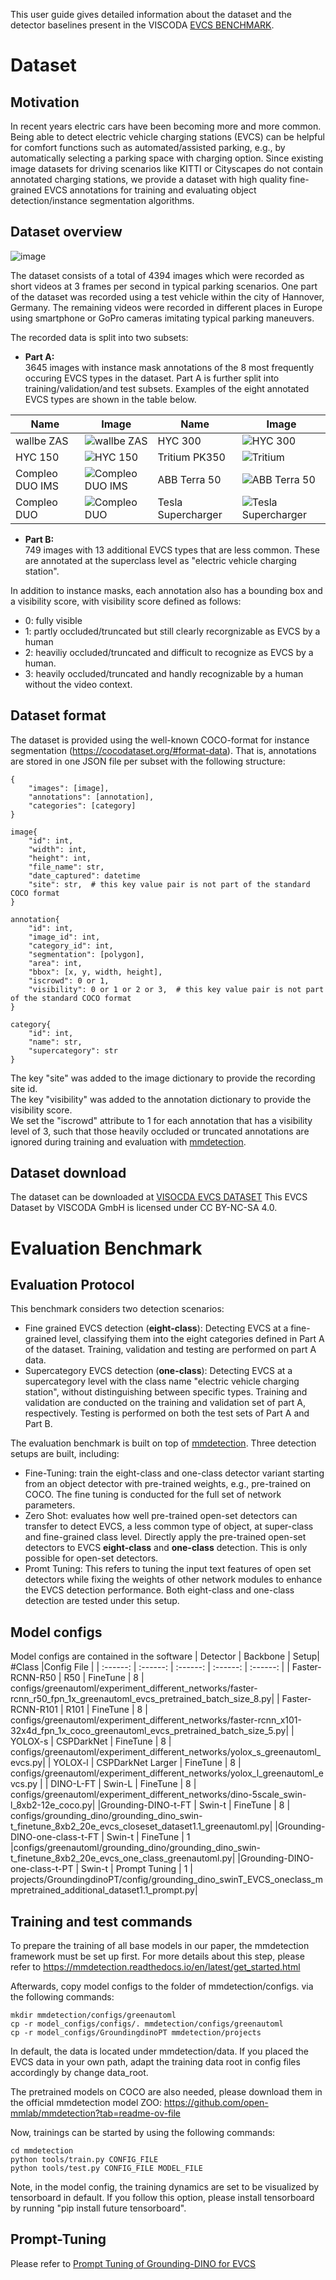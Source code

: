 This user guide gives detailed information about the dataset and the detector baselines present in the VISCODA [EVCS BENCHMARK](https://www.viscoda.com/index.php/downloads/evcs-dataset).

# Dataset 

## Motivation
In recent years electric cars have been becoming more and more common.
Being able to detect electric vehicle charging stations (EVCS) can be helpful for comfort functions such as automated/assisted parking, e.g., by automatically selecting a parking space with charging option.
Since existing image datasets for driving scenarios like KITTI or Cityscapes do not contain annotated charging stations, we provide a dataset with high quality fine-grained EVCS annotations for training and evaluating object detection/instance segmentation algorithms.

## Dataset overview
![image](figs/site_32_image_training001622.png)

The dataset consists of a total of 4394 images which were recorded as short videos at 3 frames per second in typical parking scenarios.
One part of the dataset was recorded using a test vehicle within the city of Hannover, Germany.
The remaining videos were recorded in different places in Europe using smartphone or GoPro cameras imitating typical parking maneuvers.

The recorded data is split into two subsets:
* **Part A:**  
3645 images with instance mask annotations of the 8 most frequently occuring EVCS types in the dataset.
Part A is further split into training/validation/and test subsets.
Examples of the eight annotated EVCS types are shown in the table below.  

| Name            | Image | Name               | Image |
|-----------------|-------|--------------------|-------|
| wallbe ZAS      |![wallbe ZAS](figs/Wallbe_ZAS_1.png)       | HYC 300            |![HYC 300](figs/HYC_300.png)       |
| HYC 150         |![HYC 150](figs/HYC_150_1.png)       | Tritium PK350      |![Tritium](figs/Tritium_PK_350.png)       |![Tritium PK350](figs/Tritium_PK_350.png)
| Compleo DUO IMS |![Compleo DUO IMS](figs/Compleo_DUO_IMS.png)       | ABB Terra 50       |![ABB Terra 50](figs/ABB_Terra_50KW.png)       |
| Compleo DUO     |![Compleo DUO](figs/Compleo_DUO.png)       | Tesla Supercharger |![Tesla Supercharger](figs/Tesla.png)       |

* **Part B:**  
749 images with 13 additional EVCS types that are less common. These are annotated at the superclass level as "electric vehicle charging station".


In addition to instance masks, each annotation also has a bounding box and a visibility score, with visibility score defined as follows:
- 0: fully visible
- 1: partly occluded/truncated but still clearly recorgnizable as EVCS by a human
- 2: heaviliy occluded/truncated and difficult to recognize as EVCS by a human.
- 3: heavily occluded/truncated and handly recognizable by a human without the video context.
 

## Dataset format
The dataset is provided using the well-known COCO-format for instance segmentation (https://cocodataset.org/#format-data).
That is, annotations are stored in one JSON file per subset with the following structure:
```
{
    "images": [image],
    "annotations": [annotation],
    "categories": [category]
}

image{
    "id": int,
    "width": int,
    "height": int,
    "file_name": str,
    "date_captured": datetime
    "site": str,  # this key value pair is not part of the standard COCO format
}

annotation{
    "id": int,
    "image_id": int,
    "category_id": int,
    "segmentation": [polygon],
    "area": int,
    "bbox": [x, y, width, height],
    "iscrowd": 0 or 1,
    "visibility": 0 or 1 or 2 or 3,  # this key value pair is not part of the standard COCO format
}

category{
    "id": int,
    "name": str,
    "supercategory": str
}
```

The key "site" was added to the image dictionary to provide the recording site id.  
The key "visibility" was added to the annotation dictionary to provide the visibility score.  
We set the "iscrowd" attribute to 1 for each annotation that has a visibility level of 3, such that those heavily occluded or truncated annotations are ignored during training and evaluation with [mmdetection](https://github.com/open-mmlab/mmdetection).

## Dataset download
The dataset can be downloaded at [VISOCDA EVCS DATASET](https://evcs.viscoda.com/)
This EVCS Dataset by VISCODA GmbH is licensed under CC BY-NC-SA 4.0.


# Evaluation Benchmark
## Evaluation Protocol
This benchmark considers two detection scenarios:
* Fine grained EVCS detection (**eight-class**): Detecting EVCS at a fine-grained level, classifying them into the eight categories defined in Part A of the dataset. Training, validation and testing are performed on part A data.
* Supercategory EVCS detection (**one-class**): Detecting EVCS at a supercategory level with the class name "electric vehicle charging station", without distinguishing between specific types. Training and validation are conducted on the training and validation set of part A, respectively. Testing is performed on both the test sets of Part A and Part B.

The evaluation benchmark is built on top of [mmdetection](https://github.com/open-mmlab/mmdetection). Three detection setups are built, including:
* Fine-Tuning: train the eight-class and one-class detector variant starting from an object detector with pre-trained weights, e.g., pre-trained on COCO. The fine tuning is conducted for the full set of network parameters.
* Zero Shot: evaluates how well pre-trained open-set detectors can transfer to detect EVCS, a less common type of object, at super-class and fine-grained class level. Directly apply the pre-trained open-set detectors to EVCS **eight-class** and **one-class** detection. This is only possible for open-set detectors.
* Promt Tuning: This refers to tuning the input text features of open set detectors while fixing the weights of other network modules to enhance the EVCS detection performance. Both eight-class and one-class detection are tested under this setup.

## Model configs

Model configs are contained in the software
| Detector | Backbone | Setup| #Class |Config File |
| :------: | :------: | :------: | :------: | :------: |
| Faster-RCNN-R50   |   R50  |   FineTune  | 8 | configs/greenautoml/experiment_different_networks/faster-rcnn_r50_fpn_1x_greenautoml_evcs_pretrained_batch_size_8.py|
| Faster-RCNN-R101  |   R101 |   FineTune  | 8 | configs/greenautoml/experiment_different_networks/faster-rcnn_x101-32x4d_fpn_1x_coco_greenautoml_evcs_pretrained_batch_size_5.py| 
| YOLOX-s           |   CSPDarkNet | FineTune | 8 | configs/greenautoml/experiment_different_networks/yolox_s_greenautoml_evcs.py| 
| YOLOX-l           |   CSPDarkNet Larger | FineTune | 8 | configs/greenautoml/experiment_different_networks/yolox_l_greenautoml_evcs.py |
| DINO-L-FT | Swin-L | FineTune | 8 | configs/greenautoml/experiment_different_networks/dino-5scale_swin-l_8xb2-12e_coco.py|
|Grounding-DINO-t-FT | Swin-t | FineTune | 8 | configs/grounding_dino/grounding_dino_swin-t_finetune_8xb2_20e_evcs_closeset_dataset1.1_greenautoml.py|
|Grounding-DINO-one-class-t-FT | Swin-t | FineTune | 1 |configs/greenautoml/grounding_dino/grounding_dino_swin-t_finetune_8xb2_20e_evcs_one_class_greenautoml.py|
|Grounding-DINO-one-class-t-PT | Swin-t | Prompt Tuning | 1 | projects/GroundingdinoPT/config/grounding_dino_swinT_EVCS_oneclass_mmpretrained_additional_dataset1.1_prompt.py|

## Training and test commands

To prepare the training of all base models in our paper, the mmdetection framework must be set up first. For more details about this step, please refer to https://mmdetection.readthedocs.io/en/latest/get_started.html

Afterwards, copy model configs to the folder of mmdetection/configs.
via the following commands:
```
mkdir mmdetection/configs/greenautoml
cp -r model_configs/configs/. mmdetection/configs/greenautoml
cp -r model_configs/GroundingdinoPT mmdetection/projects
```

In default, the data is located under mmdetection/data. If you placed the EVCS data in your own path, adapt the training data root in config files accordingly by change data_root.

The pretrained models on COCO are also needed, please download them in the official mmdetection model ZOO: https://github.com/open-mmlab/mmdetection?tab=readme-ov-file 

Now, trainings can be started by using the following commands:
```
cd mmdetection
python tools/train.py CONFIG_FILE
python tools/test.py CONFIG_FILE MODEL_FILE 
```
Note, in the model config, the training dynamics are set to be visualized by tensorboard in default. If you follow this option, please install tensorboard by running "pip install future tensorboard".

## Prompt-Tuning 
Please refer to [Prompt Tuning of Grounding-DINO for EVCS](README_PromptTuning.md)



